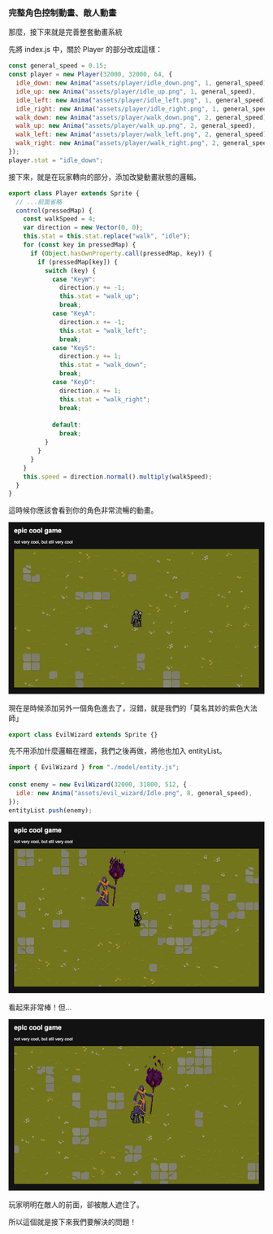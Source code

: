

### 完整角色控制動畫、敵人動畫

那麼，接下來就是完善整套動畫系統

先將 index.js 中，關於 Player 的部分改成這樣：

```js
const general_speed = 0.15;
const player = new Player(32000, 32000, 64, {
  idle_down: new Anima("assets/player/idle_down.png", 1, general_speed),
  idle_up: new Anima("assets/player/idle_up.png", 1, general_speed),
  idle_left: new Anima("assets/player/idle_left.png", 1, general_speed),
  idle_right: new Anima("assets/player/idle_right.png", 1, general_speed),
  walk_down: new Anima("assets/player/walk_down.png", 2, general_speed),
  walk_up: new Anima("assets/player/walk_up.png", 2, general_speed),
  walk_left: new Anima("assets/player/walk_left.png", 2, general_speed),
  walk_right: new Anima("assets/player/walk_right.png", 2, general_speed),
});
player.stat = "idle_down";
```

接下來，就是在玩家轉向的部分，添加改變動畫狀態的邏輯。

```js
export class Player extends Sprite {
  // ...前面省略
  control(pressedMap) {
    const walkSpeed = 4;
    var direction = new Vector(0, 0);
    this.stat = this.stat.replace("walk", "idle");
    for (const key in pressedMap) {
      if (Object.hasOwnProperty.call(pressedMap, key)) {
        if (pressedMap[key]) {
          switch (key) {
            case "KeyW":
              direction.y += -1;
              this.stat = "walk_up";
              break;
            case "KeyA":
              direction.x += -1;
              this.stat = "walk_left";
              break;
            case "KeyS":
              direction.y += 1;
              this.stat = "walk_down";
              break;
            case "KeyD":
              direction.x += 1;
              this.stat = "walk_right";
              break;

            default:
              break;
          }
        }
      }
    }
    this.speed = direction.normal().multiply(walkSpeed);
  }
}
```

這時候你應該會看到你的角色非常流暢的動畫。

![character animation](/pictures/character_animation.png)

現在是時候添加另外一個角色進去了，沒錯，就是我們的「莫名其妙的紫色大法師」

```js
export class EvilWizard extends Sprite {}
```

先不用添加什麼邏輯在裡面，我們之後再做，將他也加入 entityList。

```js
import { EvilWizard } from "./model/entity.js";

const enemy = new EvilWizard(32000, 31800, 512, {
  idle: new Anima("assets/evil_wizard/Idle.png", 8, general_speed),
});
entityList.push(enemy);
```

![enemy and player](/pictures/enemy_and_player.png)

看起來非常棒！但...

![render order glitch](/pictures/render_order_glitch.png)

玩家明明在敵人的前面，卻被敵人遮住了。

所以這個就是接下來我們要解決的問題！
